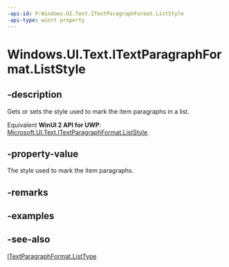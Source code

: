 ```yaml
---
-api-id: P:Windows.UI.Text.ITextParagraphFormat.ListStyle
-api-type: winrt property
---
```


<!-- Property syntax
public Windows.UI.Text.MarkerStyle ListStyle { get;  set; }
-->

# Windows.UI.Text.ITextParagraphFormat.ListStyle

## -description
Gets or sets the style used to mark the item paragraphs in a list.

Equivalent **WinUI 2 API for UWP**: [Microsoft.UI.Text.ITextParagraphFormat.ListStyle](/windows/winui/api/microsoft.ui.text.itextparagraphformat.liststyle).

## -property-value
The style used to mark the item paragraphs.

## -remarks

## -examples

## -see-also
[ITextParagraphFormat.ListType](itextparagraphformat_listtype.md)
